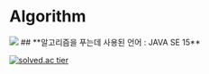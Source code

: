 # Algorithm

<img src="https://img.shields.io/badge/Java-007396?style=flat-square&amp;logo=Java&amp;logoColor=white">
## **알고리즘을 푸는데 사용된 언어 : JAVA SE 15**

[![solved.ac tier](http://mazassumnida.wtf/api/generate_badge?boj=fakehg13)](https://solved.ac/fakehg13)

